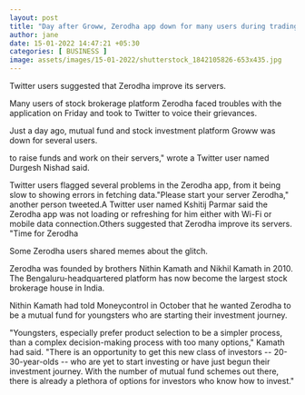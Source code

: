 ```yaml
---
layout: post
title: "Day after Groww, Zerodha app down for many users during trading hours"
author: jane 
date: 15-01-2022 14:47:21 +05:30 
categories: [ BUSINESS ] 
image: assets/images/15-01-2022/shutterstock_1842105826-653x435.jpg
---
```

Twitter users suggested that Zerodha improve its servers.

Many users of stock brokerage platform Zerodha faced troubles with the application on Friday and took to Twitter to voice their grievances.

Just a day ago, mutual fund and stock investment platform Groww was down for several users.



to raise funds and work on their servers," wrote a Twitter user named Durgesh Nishad said.

Twitter users flagged several problems in the Zerodha app, from it being slow to showing errors in fetching data."Please start your server Zerodha," another person tweeted.A Twitter user named Kshitij Parmar said the Zerodha app was not loading or refreshing for him either with Wi-Fi or mobile data connection.Others suggested that Zerodha improve its servers. "Time for Zerodha

Some Zerodha users shared memes about the glitch.

Zerodha was founded by brothers Nithin Kamath and Nikhil Kamath in 2010. The Bengaluru-headquartered platform has now become the largest stock brokerage house in India.

Nithin Kamath had told Moneycontrol in October that he wanted Zerodha to be a mutual fund for youngsters who are starting their investment journey.

"Youngsters, especially prefer product selection to be a simpler process, than a complex decision-making process with too many options," Kamath had said. "There is an opportunity to get this new class of investors -- 20-30-year-olds -- who are yet to start investing or have just begun their investment journey. With the number of mutual fund schemes out there, there is already a plethora of options for investors who know how to invest."